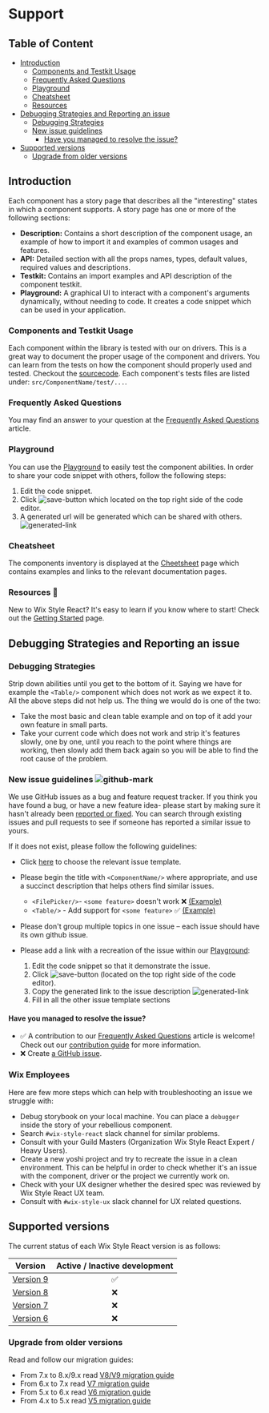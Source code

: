 # Support

## Table of Content

- [Introduction](##introduction)
  * [Components and Testkit Usage](###omponents-and-testkit-usage)
  * [Frequently Asked Questions](###frequently-asked-questions)
  * [Playground](###playground)
  * [Cheatsheet](###cheatsheet)
  * [Resources](###resources)
- [Debugging Strategies and Reporting an issue](##debugging-strategies-and-reporting-an-issue)
  * [Debugging Strategies](###debugging-strategies)
  * [New issue guidelines](###new-issue-guidelines)
    + [Have you managed to resolve the issue?](####have-you-managed-to-resolve-the-issue?)
- [Supported versions](##supported-versions)
  * [Upgrade from older versions](###upgrade-from-older-versions)


## Introduction
Each component has a story page that describes all the "interesting" states in which a component supports.
A story page has one or more of the following sections:
- **Description:** Contains a short description of the component usage, an example of how to import it and examples of common usages and features.
- **API:** Detailed section with all the props names, types, default values, required values and descriptions.
- **Testkit:** Contains an import examples and API description of the component testkit.
- **Playground:** A graphical UI to interact with a component's arguments dynamically, without needing to code. It creates a code snippet which can be used in your application.

### Components and Testkit Usage
Each component within the library is tested with our on drivers. This is a great way to document the proper usage of the component and drivers. You can learn from the tests on how the component should properly used and tested.
Checkout the [sourcecode](https://github.com/wix/wix-style-react). Each component's tests files are listed under:
`src/ComponentName/test/...`.

### Frequently Asked Questions
You may find an answer to your question at the [Frequently Asked Questions](https://github.com/wix/wix-style-react/tree/master/docs/FAQ#frequently-asked-questions) article.

### Playground
You can use the [Playground](https://www.wix-style-react.com/?path=/story/introduction-playground--playground) to easily test the component abilities. In order to share your code snippet with others, follow the following steps:
1. Edit the code snippet.
2. Click ![save-button](https://raw.githubusercontent.com/wix/wix-style-react/master/docs/assets/playgroundSaveButton.png) which located on the top right side of the code editor.
3. A generated url will be generated which can be shared with others. ![generated-link](https://raw.githubusercontent.com/wix/wix-style-react/master/docs/assets/generatedLink.png)

### Cheatsheet
The components inventory is displayed at the [Cheetsheet](https://www.wix-style-react.com/?path=/story/introduction-cheatsheet--components-cheatsheet) page which contains examples and links to the relevant documentation pages.

### Resources 📖
New to Wix Style React? It's easy to learn if you know where to start!
Check out the [Getting Started](https://www.wix-style-react.com/?path=/story/introduction-getting-started--getting-started) page.


## Debugging Strategies and Reporting an issue

### Debugging Strategies
Strip down abilities until you get to the bottom of it. Saying we have for example the `<Table/>` component which does not work as we expect it to. All the above steps did not help us. The thing we would do is one of the two:
- Take the most basic and clean table example and on top of it add your own feature in small parts.
- Take your current code which does not work and strip it's features slowly, one by one, until you reach to the point where things are working, then slowly add them back again so you will be able to find the root cause of the problem.

### New issue guidelines ![github-mark](https://raw.githubusercontent.com/wix/wix-style-react/master/docs/assets/GitHub-Mark-32px.png)
We use GitHub issues as a bug and feature request tracker.
If you think you have found a bug, or have a new feature idea- please start by making sure it hasn't already been [reported or fixed](https://github.com/wix/wix-style-react/issues).
You can search through existing issues and pull requests to see if someone has reported a similar issue to yours.

If it does not exist, please follow the following guidelines:

- Click [here](https://github.com/wix/wix-style-react/issues/new/choose) to choose the relevant issue template.
- Please begin the title with `<ComponentName/>` where appropriate, and use a succinct description that helps others find similar issues.
  - `<FilePicker/>`- `<some feature>` doesn't work ❌ [(Example)](https://github.com/wix/wix-style-react/issues/6202)
  - `<Table/>` - Add support for `<some feature>` ✅ [(Example)](https://github.com/wix/wix-style-react/issues/5668)

- Please don't group multiple topics in one issue – each issue should have its own github issue.
- Please add a link with a recreation of the issue within our [Playground](https://www.wix-style-react.com/?path=/story/introduction-playground--playground):
    1. Edit the code snippet so that it demonstrate the issue.
    2. Click ![save-button](https://raw.githubusercontent.com/wix/wix-style-react/master/docs/assets/playgroundSaveButton.png) (located on the top right side of the code editor).
    3. Copy the generated link to the issue description ![generated-link](https://raw.githubusercontent.com/wix/wix-style-react/master/docs/assets/generatedLink.png)
    4. Fill in all the other issue template sections

#### Have you managed to resolve the issue?
- ✅ A contribution to our [Frequently Asked Questions](https://github.com/wix/wix-style-react/tree/master/docs/FAQ#frequently-asked-questions) article is welcome! Check out our [contribution guide](https://github.com/wix/wix-style-react/blob/master/CONTRIBUTING.md) for more information.
- ❌ Create [a GitHub issue](####New-issue-guidelines).

### Wix Employees
Here are few more steps which can help with troubleshooting an issue we struggle with:
- Debug storybook on your local machine. You can place a `debugger` inside the story of your rebellious component.
- Search `#wix-style-react` slack channel for similar problems.
- Consult with your Guild Masters (Organization Wix Style React Expert / Heavy Users).
- Create a new yoshi project and try to recreate the issue in a clean environment. This can be helpful in order to check whether it's an issue with the component, driver or the project we currently work on.
- Check with your UX designer whether the desired spec was reviewed by Wix Style React UX team.
- Consult with `#wix-style-ux` slack channel for UX related questions.


## Supported versions

The current status of each Wix Style React version is as follows:

| Version        | Active / Inactive development |
| ------------- |:-------------:|
| [Version 9](https://www.wix-style-react.com)| ✅ |
| [Version 8](https://wix-style-react-v8.now.sh)| ❌ |
| [Version 7](https://wix-style-react-v7.now.sh)| ❌ |
| [Version 6](https://wix-wix-style-react-v6.surge.sh)| ❌ |


###  Upgrade from older versions
Read and follow our migration guides:

- From 7.x to 8.x/9.x read [V8/V9 migration guide](https://github.com/wix/wix-style-react/blob/master/MIGRATION.md)
- From 6.x to 7.x read [V7 migration guide](https://github.com/wix/wix-style-react/blob/version_7.x/docs/migration/v6-v7.md)
- From 5.x to 6.x read [V6 migration guide](https://github.com/wix/wix-style-react/blob/version_7.x/docs/migration/v5-v6.md)
- From 4.x to 5.x read [V5 migration guide](https://github.com/wix/wix-style-react/blob/version_7.x/docs/migration/v4-v5.md)
